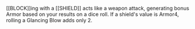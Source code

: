  [[BLOCK]]ing with a [[SHIELD]] acts like a weapon attack, generating bonus Armor based on your results on a dice roll. If a shield's value is Armor4, rolling a Glancing Blow adds only 2.